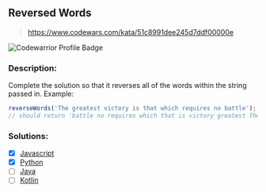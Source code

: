 ## Reversed Words

> <https://www.codewars.com/kata/51c8991dee245d7ddf00000e>

![Codewarrior Profile Badge](https://www.codewars.com/users/otmanecherradi/badges/large)

### Description:

Complete the solution so that it reverses all of the words within the string passed in.
Example:

```javascript
reverseWords('The greatest victory is that which requires no battle');
// should return 'battle no requires which that is victory greatest The'
```

### Solutions:

- [x] [Javascript](./01-solution.js)
- [x] [Python](./0é-solution.py)
- [ ] [Java]()
- [ ] [Kotlin]()
